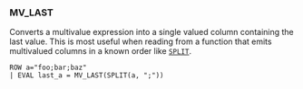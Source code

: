 <!--
This is generated by ESQL’s AbstractFunctionTestCase. Do no edit it. See ../README.md for how to regenerate it.
-->

### MV_LAST
Converts a multivalue expression into a single valued column containing the last
value. This is most useful when reading from a function that emits multivalued
columns in a known order like [`SPLIT`](https://www.elastic.co/docs/reference/elasticsearch/query-languages/esql/functions-operators/date-time-functions#esql-split).

```esql
ROW a="foo;bar;baz"
| EVAL last_a = MV_LAST(SPLIT(a, ";"))
```
